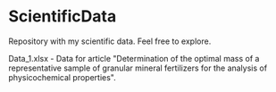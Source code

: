 # ScientificData
Repository with my scientific data. Feel free to explore.

Data_1.xlsx - Data for article "Determination of the optimal mass of a representative sample of granular mineral fertilizers for the analysis of physicochemical properties".
